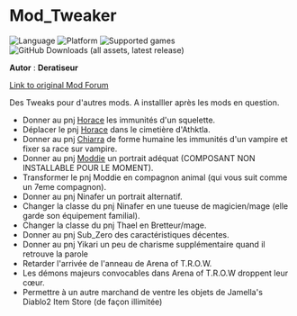 # Mod_Tweaker

![Language](https://img.shields.io/static/v1?label=language&message=french%20%7C%20&color=informational)
![Platform](https://img.shields.io/static/v1?label=platform&message=windows%20%7C%20macOS%20%7C%20&color=informational)
![Supported games](https://img.shields.io/static/v1?label=supported%20games&message=BG2%20%7C%20BGT%20%7C%20BG2EE%20%7C%20EET%20%7C&color=dodgerblue)
![GitHub Downloads (all assets, latest release)](https://img.shields.io/github/downloads/Deratiseur/Mod_Tweaker/total)

**Autor** : **Deratiseur**

[Link to original Mod Forum](https://www.baldursgateworld.fr/viewtopic.php?t=34693)

Des Tweaks pour d'autres mods. A installler après les mods en question.
- Donner au pnj <a href=https://github.com/Plutonium-X/1D_NPC_Horace>Horace</a> les immunités d'un squelette.
- Déplacer le pnj <a href=https://github.com/Plutonium-X/1D_NPC_Horace>Horace</a> dans le cimetière d'Athktla.
- Donner au pnj <a href=https://github.com/Plutonium-X/1D_NPC_Chiara>Chiarra</a> de forme humaine les immunités d'un vampire et fixer sa race sur vampire.
- Donner au pnj <a href=https://github.com/Plutonium-X/1D_NPC_Moddie>Moddie</a> un portrait adéquat (COMPOSANT NON INSTALLABLE POUR LE MOMENT).
- Transformer le pnj Moddie en compagnon animal (qui vous suit comme un 7eme compagnon).
- Donner au pnj Ninafer un portrait alternatif.
- Changer la classe du pnj Ninafer en une tueuse de magicien/mage (elle garde son équipement familial).
- Changer la classe du pnj Thael en Bretteur/mage.
- Donner au pnj Sub_Zero des caractéristiques décentes.
- Donner au pnj Yikari un peu de charisme supplémentaire quand il retrouve la parole
- Retarder l'arrivée de l'anneau de Arena of T.R.O.W.
- Les démons majeurs convocables dans Arena of T.R.O.W droppent leur cœur.
- Permettre à un autre marchand de ventre les objets de Jamella's Diablo2 Item Store (de façon illimitée)
